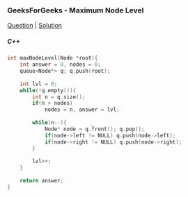 ### GeeksForGeeks - Maximum Node Level

[Question](https://practice.geeksforgeeks.org/problems/maximum-node-level/1/#)
| [Solution](https://practice.geeksforgeeks.org/viewSol.php?subId=ea5cc068c3d555638dbc1e8a01c07670&pid=700616&user=amanguptarkg6)

##### C++
```c++
int maxNodeLevel(Node *root){
    int answer = 0, nodes = 0;
    queue<Node*> q; q.push(root);
    
    int lvl = 0;
    while(!q.empty()){
        int n = q.size();
        if(n > nodes)
            nodes = n, answer = lvl;
        
        while(n--){
            Node* node = q.front(); q.pop();
            if(node->left != NULL) q.push(node->left);
            if(node->right != NULL) q.push(node->right);
        }
        
        lvl++;
    }
    
    return answer;
}
```
